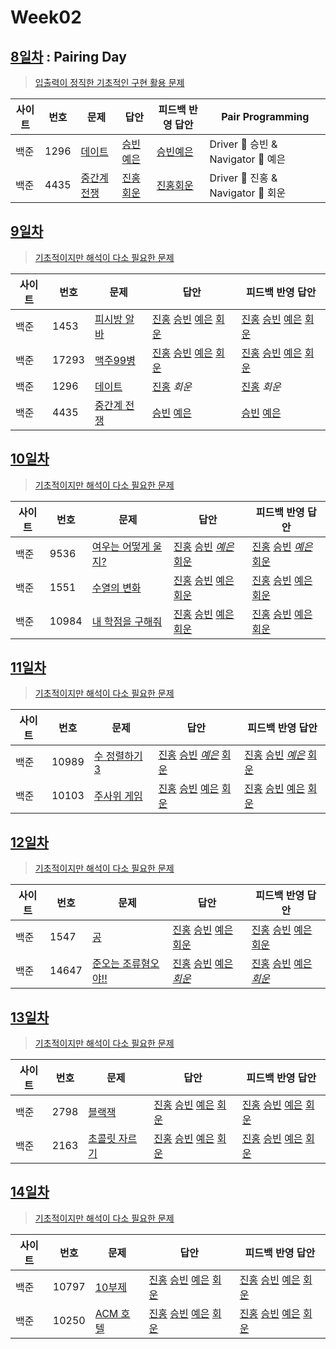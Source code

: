 # Week02

## [8일차](Day08) : Pairing Day

> [입출력이 정직한 기초적인 구현 활용 문제](https://www.acmicpc.net/group/workbook/view/9797/28820)

| 사이트 | 번호 | 문제                                                | 답안                                | 피드백 반영 답안                    | Pair Programming                   |
| ------ | ---- | --------------------------------------------------- | ----------------------------------- | ----------------------------------- | ---------------------------------- |
| 백준   | 1296 | [데이트](https://www.acmicpc.net/problem/1296)      | [승빈예은](Day08/boj1296_wsblye.java) | [승빈예은](Day08/boj1296_wsblye.java) | Driver 🚗 승빈 & Navigator 🧭 예은 |
| 백준   | 4435 | [중간계 전쟁](https://www.acmicpc.net/problem/4435) | [진홍회운](Day08/boj4435_kjhjhw.java) | [진홍회운](Day08/boj4435_kjhjhw.java) | Driver 🚗 진홍 & Navigator 🧭 회운 |

## [9일차](Day09)

> [기초적이지만 해석이 다소 필요한 문제](https://www.acmicpc.net/group/workbook/view/9797/28871)

| 사이트 | 번호  | 문제                                                | 답안                                                                                                                  | 피드백 반영 답안                                                                                                            |
| ------ | ----- | --------------------------------------------------- | --------------------------------------------------------------------------------------------------------------------- | --------------------------------------------------------------------------------------------------------------------------- |
| 백준   | 1453  | [피시방 알바](https://www.acmicpc.net/problem/1453) | [진홍](Day09/boj1453_kjh.java) [승빈](Day09/boj1453_wsb.java) [예은](Day09/boj1453_lye.cs) [회운](Day09/boj1453_jhw.java)     | [진홍](Day09/boj1453_kjh.java) [승빈](Day09/boj1453_wsb.java) [예은](Day09/boj1453_lye_fb.cs) [회운](Day09/boj1453_jhw.java) |
| 백준   | 17293 | [맥주99병](https://www.acmicpc.net/problem/17293) | [진홍](Day09/boj17293_kjh.java) [승빈](Day09/boj17293_wsb.java) [예은](Day09/boj17293_lye.cs) [회운](Day09/boj17293_jhw.java) | [진홍](Day09/boj17293_kjh.java) [승빈](Day09/boj17293_wsb.java) [예은](Day09/boj17293_lye_fb.cs) [회운](Day09/boj17293_jhw_fb.java) |
| 백준   | 1296  | [데이트](https://www.acmicpc.net/problem/1296)      | [진홍](Day09/boj1296_kjh.java) _회운_ | [진홍](Day09/boj1296_kjh_fb.java) _회운_ |
| 백준   | 4435  | [중간계 전쟁](https://www.acmicpc.net/problem/4435) | [승빈](Day09/boj4435_wsb.java) [예은](Day09/boj4435_lye.cs) | [승빈](Day09/boj4435_wsb.java) [예은](Day09/boj4435_lye_fb.cs) |

## [10일차](Day10)

> [기초적이지만 해석이 다소 필요한 문제](https://www.acmicpc.net/group/workbook/view/9797/28914)

| 사이트 | 번호  | 문제                                                        | 답안                                                                                                                      | 피드백 반영 답안                                                                                                                |
| ------ | ----- | ----------------------------------------------------------- | ------------------------------------------------------------------------------------------------------------------------- | ------------------------------------------------------------------------------------------------------------------------------- |
| 백준   | 9536  | [여우는 어떻게 울지?](https://www.acmicpc.net/problem/9536) | [진홍](Day10/boj9536_kjh.java) [승빈](Day10/boj9536_wsb.java) _[예은](Day10/boj9536_lye.cs)_ [회운](Day10/boj9536_jhw.java)   | [진홍](Day10/boj9536_kjh.java) [승빈](Day10/boj9536_wsb.java) _[예은](Day10/boj9536_lye_fb.cs)_ [회운](Day10/boj9536_jhw.java)      |
| 백준   | 1551  | [수열의 변화](https://www.acmicpc.net/problem/1551)         | [진홍](Day10/boj1551_kjh.java) [승빈](Day10/boj1551_wsb.java) [예은](Day10/boj1551_lye.cs) [회운](Day10/boj1551_jhw.java)     | [진홍](Day10/boj1551_kjh.java) [승빈](Day10/boj1551_wsb.java) [예은](Day10/boj1551_lye_fb.cs) [회운](Day10/boj1551_jhw.java)        |
| 백준   | 10984 | [내 학점을 구해줘](https://www.acmicpc.net/problem/10984)   | [진홍](Day10/boj10984_kjh.java) [승빈](Day10/boj10984_wsb.java) [예은](Day10/boj10984_lye.cs) [회운](Day10/boj10984_jhw.java) | [진홍](Day10/boj10984_kjh.java) [승빈](Day10/boj10984_wsb_fb.java) [예은](Day10/boj10984_lye_fb.cs) [회운](Day10/boj10984_jhw.java) |

## [11일차](Day11)

> [기초적이지만 해석이 다소 필요한 문제](https://www.acmicpc.net/group/workbook/view/9797/28925)

| 사이트 | 번호  | 문제                                                   | 답안                                                                                                                        | 피드백 반영 답안                                                                                                                  |
| ------ | ----- | ------------------------------------------------------ | --------------------------------------------------------------------------------------------------------------------------- | --------------------------------------------------------------------------------------------------------------------------------- |
| 백준   | 10989 | [수 정렬하기 3](https://www.acmicpc.net/problem/10989) | [진홍](Day11/boj10989_kjh.java) [승빈](Day11/boj10989_wsb.java) _[예은](Day11/boj10989_lye.cs)_ [회운](Day11/boj10989_jhw.java) | [진홍](Day11/boj10989_kjh_fb.java) [승빈](Day11/boj10989_wsb.java) _[예은](Day11/boj10989_lye_fb.cs)_ [회운](Day11/boj10989_jhw.java) |
| 백준   | 10103 | [주사위 게임](https://www.acmicpc.net/problem/10103)   | [진홍](Day11/boj10103_kjh.java) [승빈](Day11/boj10103_wsb.java) [예은](Day11/boj10103_lye.cs) [회운](Day11/boj10103_jhw.java)   | [진홍](Day11/boj10103_kjh.java) [승빈](Day11/boj10103_wsb_fb.java) [예은](Day11/boj10103_lye_fb.cs) [회운](Day11/boj10103_jhw.java)   |

## [12일차](Day12)

> [기초적이지만 해석이 다소 필요한 문제](https://www.acmicpc.net/group/workbook/view/9797/28971)

| 사이트 | 번호  | 문제                                                         | 답안                                                                                                                        | 피드백 반영 답안                                                                                                               |
| ------ | ----- | ------------------------------------------------------------ | --------------------------------------------------------------------------------------------------------------------------- | ------------------------------------------------------------------------------------------------------------------------------ |
| 백준   | 1547  | [공](https://www.acmicpc.net/problem/1547)                   | [진홍](Day12/boj1547_kjh.java) [승빈](Day12/boj1547_wsb.java) [예은](Day12/boj1547_lye.cs) [회운](Day12/boj1547_jhw.java)       | [진홍](Day12/boj1547_kjh.java) [승빈](Day12/boj1547_wsb.java) [예은](Day12/boj1547_lye_fb.cs) [회운](Day12/boj1547_jhw.java)       |
| 백준   | 14647 | [준오는 조류혐오야!!](https://www.acmicpc.net/problem/14647) | [진홍](Day12/boj14647_kjh.java) [승빈](Day12/boj14647_wsb.java) [예은](Day12/boj14647_lye.cs) _[회운](Day12/boj14647_jhw.java)_ | [진홍](bj14647_kjh.java) [승빈](Day12/boj14647_wsb_fb.java) [예은](Day12/boj14647_lye_fb.cs) _[회운](Day12/boj14647_jhw_fb.java)_ |

## [13일차](Day13)

> [기초적이지만 해석이 다소 필요한 문제](https://www.acmicpc.net/group/workbook/view/9797/28975)

| 사이트 | 번호 | 문제                                                  | 답안                                                                                                                  | 피드백 반영 답안                                                                                                            |
| ------ | ---- | ----------------------------------------------------- | --------------------------------------------------------------------------------------------------------------------- | --------------------------------------------------------------------------------------------------------------------------- |
| 백준   | 2798 | [블랙잭](https://www.acmicpc.net/problem/2798)        | [진홍](Day13/boj2798_kjh.java) [승빈](Day13/boj2798_wsb.java) [예은](Day13/boj2798_lye.cs) [회운](Day13/boj2798_jhw.java) | [진홍](Day13/boj2798_kjh.java) [승빈](Day13/boj2798_wsb_fb.java) [예은](Day13/boj2798_lye_fb.cs) [회운](Day13/boj2798_jhw.java) |
| 백준   | 2163 | [초콜릿 자르기](https://www.acmicpc.net/problem/2163) | [진홍](Day13/boj2163_kjh.java) [승빈](Day13/boj2163_wsb.java) [예은](Day13/boj2163_lye.cs) [회운](Day13/boj2163_jhw.java) | [진홍](Day13/boj2163_kjh_fb.java) [승빈](Day13/boj2163_wsb.java) [예은](Day13/boj2163_lye_fb.cs) [회운](Day13/boj2163_jhw.java) |

## [14일차](Day14)

> [기초적이지만 해석이 다소 필요한 문제](https://www.acmicpc.net/group/workbook/view/9797/29002)

| 사이트 | 번호  | 문제                                              | 답안                                                                                                                      | 피드백 반영 답안                                                           |
| ------ | ----- | ------------------------------------------------- | ------------------------------------------------------------------------------------------------------------------------- | -------------------------------------------------------------------------- |
| 백준   | 10797 | [10부제](https://www.acmicpc.net/problem/10797)   | [진홍](Day14/boj10797_kjh.java) [승빈](Day14/boj10797_wsb.java) [예은](Day14/boj10797_lye.cs) [회운](Day14/boj10797_jhw.java) | [진홍](Day14/boj10797_kjh.java) [승빈](Day14/boj10797_wsb.java) [예은](Day14/boj10797_lye_fb.cs) [회운](Day14/boj10797_jhw.java)    |
| 백준   | 10250 | [ACM 호텔](https://www.acmicpc.net/problem/10250) | [진홍](Day14/boj10250_kjh.java) [승빈](Day14/boj10250_wsb.java) [예은](Day14/boj10250_lye.cs) [회운](Day14/boj10250_jhw.java) | [진홍](Day14/boj10250_kjh.java) [승빈](Day14/boj10250_wsb.java) [예은](Day14/boj10250_lye_fb.cs) [회운](Day14/boj10250_jhw_fb.java) |
